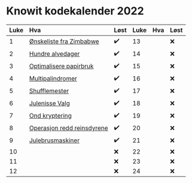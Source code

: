 # Knowit kodekalender 2022


Luke | Hva | Løst | Luke | Hva | Løst
:------------ | :------------- | :------------- | :------------ | :------------- | :-------------
 1 | [Ønskeliste fra Zimbabwe](01.py) | :heavy_check_mark: | 13 | | :x:
 2 | [Hundre alvedager](02.py) | :heavy_check_mark: | 14 | | :x:
 3 | [Optimalisere papirbruk](03.py) | :heavy_check_mark: | 15 | | :x:
 4 | [Multipalindromer](04.py) | :heavy_check_mark: | 16 | | :x:
 5 | [Shufflemester](05.py) | :heavy_check_mark: | 17 | | :x:
 6 | [Julenisse Valg](06.py) | :heavy_check_mark: | 18 | | :x:
 7 | [Ond kryptering](07.py) | :heavy_check_mark: | 19 | | :x:
 8 | [Operasjon redd reinsdyrene](08.py) | :heavy_check_mark: | 20 | | :x:
 9 | [Julebrusmaskiner](09.py) | :heavy_check_mark: | 21 | | :x:
10 | | :x: | 22 | | :x:
11 | | :x: | 23 | | :x:
12 | | :x: | 24 | | :x:
